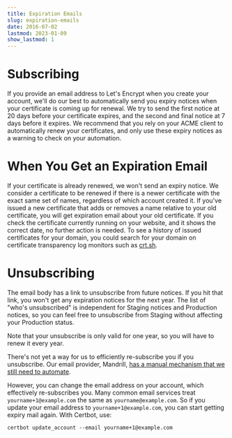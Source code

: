 ```yaml
---
title: Expiration Emails
slug: expiration-emails
date: 2016-07-02
lastmod: 2023-01-09
show_lastmod: 1
---
```



# Subscribing

If you provide an email address to Let's Encrypt when you create your
account, we'll do our best to automatically send you expiry notices
when your certificate is coming up for renewal. We try to send the first
notice at 20 days before your certificate expires, and the second and final notice
at 7 days before it expires. We recommend that you rely on
your ACME client to automatically renew your certificates, and only use
these expiry notices as a warning to check on your automation.

# When You Get an Expiration Email

If your certificate is already renewed, we won't send an expiry notice. We
consider a certificate to be renewed if there is a newer certificate
with the exact same set of names, regardless of which account created it.
If you've issued a new certificate that adds or removes a name relative to your
old certificate, you will get expiration email about your old certificate.
If you check the certificate currently running on your website, and it
shows the correct date, no further action is needed.
To see a history of issued certificates for your domain, you could search for
your domain on certificate transparency log monitors such as
[crt.sh](https://crt.sh/).

# Unsubscribing

The email body has a link to unsubscribe from future notices. If you
hit that link, you won't get any expiration notices for the next year.
The list of "who's unsubscribed" is independent for Staging notices and
Production notices, so you can feel free to unsubscribe from Staging without
affecting your Production status.

Note that your unsubscribe is only valid for one year, so you will have to
renew it every year.

There's not yet a way for us to efficiently re-subscribe
you if you unsubscribe. Our email provider, Mandrill,
[has a manual mechanism that we still need to
automate](https://mandrill.zendesk.com/hc/en-us/articles/360039299913).

However, you can change the email address on your account, which effectively
re-subscribes you. Many common email services treat `yourname+1@example.com` the
same as `yourname@example.com`. So if you update your email address to
`yourname+1@example.com`, you can start getting expiry mail again. With Certbot,
use:

`certbot update_account --email yourname+1@example.com`
